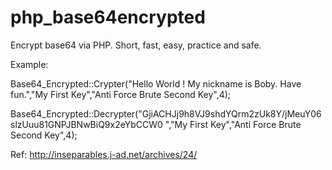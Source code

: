 # php_base64encrypted
Encrypt base64 via PHP. Short, fast, easy, practice and safe.

Example: 

 Base64_Encrypted::Crypter("Hello World ! My nickname is Boby. Have fun.","My First Key","Anti Force Brute Second Key",4);
 
 Base64_Encrypted::Decrypter("GjiACHJj9h8VJ9shdYQrm2zUk8Y/jMeuY06slzUuu81GNPJBNwBiQ9x2eYbCCW0
","My First Key","Anti Force Brute Second Key",4);


Ref: http://inseparables.j-ad.net/archives/24/
